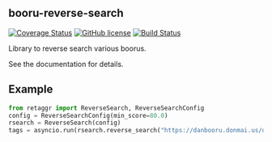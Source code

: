 ## booru-reverse-search
[![Coverage Status](https://coveralls.io/repos/github/booru-utils/retaggr/badge.svg?branch=master)](https://coveralls.io/github/booru-utils/retaggr?branch=master) [![GitHub license](https://img.shields.io/github/license/booru-utils/retaggr)](https://github.com/booru-utils/retaggr/blob/master/LICENSE) [![Build Status](https://travis-ci.org/booru-utils/retaggr.svg?branch=master)](https://travis-ci.org/booru-utils/retaggr)

Library to reverse search various boorus.

See the documentation for details.

## Example

```py
from retaggr import ReverseSearch, ReverseSearchConfig
config = ReverseSearchConfig(min_score=80.0)
rsearch = ReverseSearch(config)
tags = asyncio.run(rsearch.reverse_search("https://danbooru.donmai.us/data/__tsukumo_benben_touhou_drawn_by_elise_piclic__6e6da59922b923391f02ba1ce78f9b42.jpg"))
```